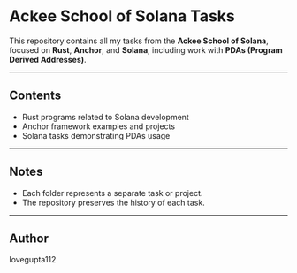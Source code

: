 # Ackee School of Solana Tasks

This repository contains all my tasks from the **Ackee School of Solana**, focused on **Rust**, **Anchor**, and **Solana**, including work with **PDAs (Program Derived Addresses)**.

---

## Contents

- Rust programs related to Solana development
- Anchor framework examples and projects
- Solana tasks demonstrating PDAs usage

---

## Notes

- Each folder represents a separate task or project.
- The repository preserves the history of each task.

---

## Author
lovegupta112
